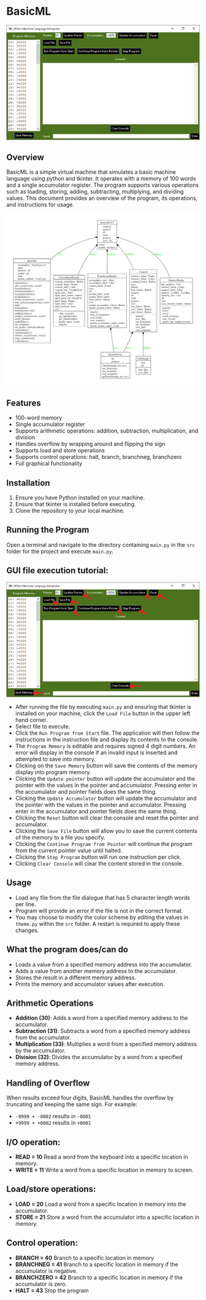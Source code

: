 # BasicML

![Application Screenshot](product_preview.png)

## Overview

BasicML is a simple virtual machine that simulates a basic machine language using python and tkinter. It operates with a memory of 100 words and a single accumulator register. The program supports various operations such as loading, storing, adding, subtracting, multiplying, and dividing values. This document provides an overview of the program, its operations, and instructions for usage.

![Class Definition](class_definition.png)


## Features

- 100-word memory
- Single accumulator register
- Supports arithmetic operations: addition, subtraction, multiplication, and division
- Handles overflow by wrapping around and flipping the sign
- Supports load and store operations
- Supports control operations: halt, branch, branchneg, branchzero
- Full graphical functionality

## Installation

1. Ensure you have Python installed on your machine.
2. Ensure that tkinter is installed before executing.
3. Clone the repository to your local machine.

## Running the Program

Open a terminal and navigate to the directory containing `main.py` in the `src` folder for the project and execute `main.py`.

## GUI file execution tutorial:

![Annotated application screenshot](product_preview_annotated.png)
- After running the file by executing `main.py` and ensuring that tkinter is installed on your machine, click the `Load File` button in the upper left hand corner.
- Select file to execute.
- Click the `Run Program from Start` file. The application will then follow the instructions in the instruction file and display its contents to the console.
- The `Program Memory` is editable and requires signed 4 digit numbers. An error will display in the console if an invalid input is inserted and attempted to save into memory.
- Clicking on the `Save Memory` button will save the contents of the memory display into program memory.
- Clicking the `Update pointer` button will update the accumulator and the pointer with the values in the pointer and accumulator. Pressing enter in the accumulator and pointer fields does the same thing.
- Clicking the `Update Accumulator` button will update the accumulator and the pointer with the values in the pointer and accumulator. Pressing enter in the accumulator and pointer fields does the same thing.
- Clicking the `Reset` button will clear the console and reset the pointer and accumulator.
- Clicking the `Save File` button will allow you to save the current contents of the memory to a file you specify.
- Clicking the `Continue Program from Pointer` will continue the program from the current pointer value until halted.
- Clicking the `Step Program` button will run one instruction per click.
- Clicking `Clear Console` will clear the content stored in the console.

## Usage

- Load any file from the file dialogue that has 5 character length words per line.
- Program will provide an error if the file is not in the correct format.
- You may choose to modify the color scheme by editing the values in `theme.py` within the `src` folder. A restart is required to apply these changes.

## What the program does/can do

- Loads a value from a specified memory address into the accumulator.
- Adds a value from another memory address to the accumulator.
- Stores the result in a different memory address.
- Prints the memory and accumulator values after execution.


## Arithmetic Operations

- **Addition (30)**: Adds a word from a specified memory address to the accumulator.
- **Subtraction (31)**: Subtracts a word from a specified memory address from the accumulator.
- **Multiplication (33)**: Multiplies a word from a specified memory address by the accumulator.
- **Division (32)**: Divides the accumulator by a word from a specified memory address.

## Handling of Overflow

When results exceed four digits, BasicML handles the overflow by truncating and keeping the same sign. For example:

- `-9999 + -0002` results in `-0001`
- `+9999 + +0002` results in `+0001`

## I/O operation:

- **READ = 10** Read a word from the keyboard into a specific location in memory.
- **WRITE = 11** Write a word from a specific location in memory to screen.

## Load/store operations:

- **LOAD = 20** Load a word from a specific location in memory into the accumulator.
- **STORE = 21** Store a word from the accumulator into a specific location in memory.

## Control operation:

- **BRANCH = 40** Branch to a specific location in memory
- **BRANCHNEG = 41** Branch to a specific location in memory if the accumulator is negative.
- **BRANCHZERO = 42** Branch to a specific location in memory if the accumulator is zero.
- **HALT = 43** Stop the program
